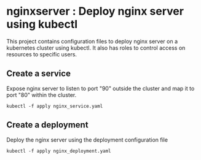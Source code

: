# nginxserver : Deploy nginx server using kubectl

This project contains configuration files to deploy nginx server on a kubernetes cluster using kubectl. It also has roles to control access on resources to specific users.

## Create a service
Expose nginx server to listen to port "90" outside the cluster and map it to port "80" within the cluster.

```
kubectl -f apply nginx_service.yaml
```

## Create a deployment
Deploy the nginx server using the deployment configuration file

```
kubectl -f apply nginx_deployment.yaml
```
